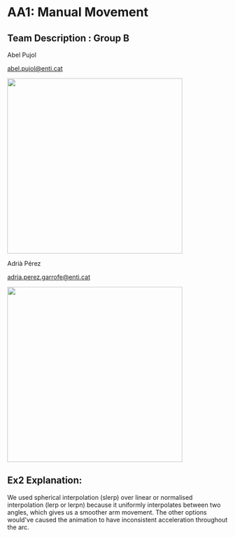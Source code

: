 # AA1: Manual Movement

## Team Description : Group B

Abel Pujol

abel.pujol@enti.cat

<img src='https://i.gyazo.com/e1f66a9470f2cb6892b108a7cba8d240.png' width='400'>



Adrià Pérez

adria.perez.garrofe@enti.cat

<img src='https://cdn.discordapp.com/attachments/913391373762326570/1166447312797716652/PXL_20230425_234301451.jpg?ex=654a85b6&is=653810b6&hm=42cc130ec6263409da57a351eac28d2c6b3ebf534eb2179afec0d1f7005627f3&' width='400'>


## Ex2 Explanation:

We used spherical interpolation (slerp) over linear or normalised interpolation (lerp or lerpn) because it uniformly interpolates between two angles, which gives us a smoother arm movement.
The other options would've caused the animation to have inconsistent acceleration throughout the arc.
